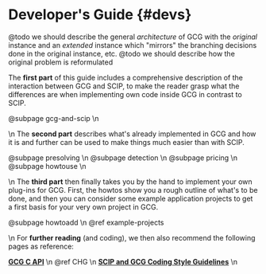 # Developer's Guide {#devs}

@todo we should describe the general *architecture* of GCG with the *original* instance and an *extended* instance which "mirrors" the branching decisions done in the original instance, etc.
@todo we should describe how the original problem is reformulated

The **first part** of this guide includes a comprehensive description of the interaction between GCG and SCIP, to make the reader grasp what the differences are when implementing own code inside GCG in contrast to SCIP.

@subpage gcg-and-scip \n

\n
The **second part** describes what's already implemented in GCG and how it is and further can be used to make things much easier than with SCIP.

@subpage presolving \n
@subpage detection \n
@subpage pricing \n
@subpage howtouse \n

\n
The **third part** then finally takes you by the hand to implement your own plug-ins for
GCG. First, the howtos show you a rough outline of what's to be done, and then you can
consider some example application projects to get a first basis for your very own project in GCG.

@subpage howtoadd \n
@ref example-projects

\n
For **further reading** (and coding), we then also recommend the following pages as reference:

<a href="modules.html"><b>GCG C API</b></a> \n
@ref CHG \n
<a href="https://scip.zib.de/doc-6.0.2/html/CODE.php"><b>SCIP and GCG Coding Style Guidelines</b></a> \n
